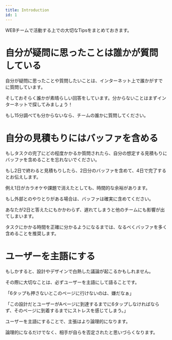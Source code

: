 ```yaml
---
title: Introduction
id: 1
---
```


WEBチームで活動する上での大切なTipsをまとめておきます。

# 自分が疑問に思ったことは誰かが質問している
自分が疑問に思ったことや質問したいことは、インターネット上で誰かがすでに質問しています。

そしておそらく誰かが素晴らしい回答をしています。分からないことはまずインターネットで探してみましょう！

もし15分調べても分からないなら、チームの誰かに質問してください。


# 自分の見積もりにはバッファを含める
もしタスクの完了にどの程度かかるか質問されたら、自分の想定する見積もりにバッファを含めることを忘れないでください。

もし2日で終わると見積もりしたら、2日分のバッファを含めて、4日で完了するとお伝えします。

例え1日がカラオケや課題で消えたとしても、時間的な余裕があります。

もし外部とのやりとりがある場合は、バッファは確実に含めてください。

あなたが2日と答えたにもかかわらず、遅れてしまうと他のチームにも影響が出てしまいます。

タスクにかかる時間を正確に分かるようになるまでは、なるべくバッファを多く含めることを推奨します。


# ユーザーを主語にする
もしかすると、設計やデザインで白熱した議論が起こるかもしれません。

その際に大切なことは、必ずユーザーを主語にして語ることです。

「6タップも押さないとこのページに行けないのは、嫌だなぁ」

「この設計だとユーザーがAページに到達するまでに6タップしなければならず、そのページに到着するまでにストレスを感じてしまう。」

ユーザーを主語にすることで、主張はより論理的になります。

論理的になるだけでなく、相手が自らを否定されたと思いづらくなります。






